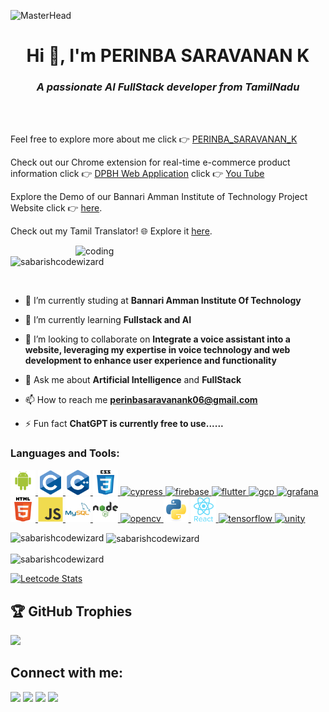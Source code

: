 
![MasterHead](https://user-images.githubusercontent.com/10498744/210012254-234538ff-d198-48aa-8964-37e6fd45d227.gif)


<h1 align="center">Hi 👋, I'm PERINBA SARAVANAN K</h1>
<h3 align="center"><I>A passionate AI FullStack developer from TamilNadu</I></h3>
<br>
<br>

Feel free to explore more about me click 👉 [PERINBA_SARAVANAN_K](https://sabarishcodewizard.github.io/Personal_Portfolio/)

Check out our Chrome extension for real-time e-commerce product information click 👉 [DPBH Web Application](https://sabarishcodewizard.github.io/DPBH-Web-Application/) click 👉 [You Tube](https://youtu.be/3X69VkNuC_8?si=QpKvAdOAtILiIn3N)


Explore the Demo of our Bannari Amman Institute of Technology Project Website click 👉 [here](https://sabarishcodewizard.github.io/bitwebsite/index.html).

Check out my Tamil Translator!  🌐 Explore it [here](https://tamiltranslator.pythonanywhere.com/).




<img align="right" alt="coding" width="400" src="https://user-images.githubusercontent.com/74038190/212749695-a6817c5a-a794-462b-afca-1b5ce7dd5e63.gif">
<p align="left"> <img src="https://komarev.com/ghpvc/?username=sabarishcodewizard&label=Profile%20views&color=0e75b6&style=flat" alt="sabarishcodewizard" /> </p>

<p align="left"> <a href="https://twitter.com/" target="blank"><img src="https://img.shields.io/twitter/follow/?logo=twitter&style=for-the-badge" alt="" /></a> </p>

- 🔭 I’m currently studing at **Bannari Amman Institute Of Technology**

- 🌱 I’m currently learning **Fullstack and AI**

- 👯 I’m looking to collaborate on **Integrate a voice assistant into a website, leveraging my expertise in voice technology and web development to enhance user experience and functionality**

- 💬 Ask me about **Artificial Intelligence** and  **FullStack**

- 📫 How to reach me **perinbasaravanank06@gmail.com**

- ⚡ Fun fact **ChatGPT is currently free to use......**


<p align="left">
</p>

<h3 align="left">Languages and Tools:</h3>
<p align="left"> <a href="https://developer.android.com" target="_blank" rel="noreferrer"> <img src="https://raw.githubusercontent.com/devicons/devicon/master/icons/android/android-original-wordmark.svg" alt="android" width="40" height="40"/> </a> <a href="https://www.cprogramming.com/" target="_blank" rel="noreferrer"> <img src="https://raw.githubusercontent.com/devicons/devicon/master/icons/c/c-original.svg" alt="c" width="40" height="40"/> </a> <a href="https://www.w3schools.com/cpp/" target="_blank" rel="noreferrer"> <img src="https://raw.githubusercontent.com/devicons/devicon/master/icons/cplusplus/cplusplus-original.svg" alt="cplusplus" width="40" height="40"/> </a> <a href="https://www.w3schools.com/css/" target="_blank" rel="noreferrer"> <img src="https://raw.githubusercontent.com/devicons/devicon/master/icons/css3/css3-original-wordmark.svg" alt="css3" width="40" height="40"/> </a> <a href="https://www.cypress.io" target="_blank" rel="noreferrer"> <img src="https://raw.githubusercontent.com/simple-icons/simple-icons/6e46ec1fc23b60c8fd0d2f2ff46db82e16dbd75f/icons/cypress.svg" alt="cypress" width="40" height="40"/> </a> <a href="https://firebase.google.com/" target="_blank" rel="noreferrer"> <img src="https://www.vectorlogo.zone/logos/firebase/firebase-icon.svg" alt="firebase" width="40" height="40"/> </a> <a href="https://flutter.dev" target="_blank" rel="noreferrer"> <img src="https://www.vectorlogo.zone/logos/flutterio/flutterio-icon.svg" alt="flutter" width="40" height="40"/> </a> <a href="https://cloud.google.com" target="_blank" rel="noreferrer"> <img src="https://www.vectorlogo.zone/logos/google_cloud/google_cloud-icon.svg" alt="gcp" width="40" height="40"/> </a> <a href="https://grafana.com" target="_blank" rel="noreferrer"> <img src="https://www.vectorlogo.zone/logos/grafana/grafana-icon.svg" alt="grafana" width="40" height="40"/> </a> <a href="https://www.w3.org/html/" target="_blank" rel="noreferrer"> <img src="https://raw.githubusercontent.com/devicons/devicon/master/icons/html5/html5-original-wordmark.svg" alt="html5" width="40" height="40"/> </a> <a href="https://developer.mozilla.org/en-US/docs/Web/JavaScript" target="_blank" rel="noreferrer"> <img src="https://raw.githubusercontent.com/devicons/devicon/master/icons/javascript/javascript-original.svg" alt="javascript" width="40" height="40"/> </a> <a href="https://www.mysql.com/" target="_blank" rel="noreferrer"> <img src="https://raw.githubusercontent.com/devicons/devicon/master/icons/mysql/mysql-original-wordmark.svg" alt="mysql" width="40" height="40"/> </a> <a href="https://nodejs.org" target="_blank" rel="noreferrer"> <img src="https://raw.githubusercontent.com/devicons/devicon/master/icons/nodejs/nodejs-original-wordmark.svg" alt="nodejs" width="40" height="40"/> </a> <a href="https://opencv.org/" target="_blank" rel="noreferrer"> <img src="https://www.vectorlogo.zone/logos/opencv/opencv-icon.svg" alt="opencv" width="40" height="40"/> </a> <a href="https://www.python.org" target="_blank" rel="noreferrer"> <img src="https://raw.githubusercontent.com/devicons/devicon/master/icons/python/python-original.svg" alt="python" width="40" height="40"/> </a> <a href="https://reactjs.org/" target="_blank" rel="noreferrer"> <img src="https://raw.githubusercontent.com/devicons/devicon/master/icons/react/react-original-wordmark.svg" alt="react" width="40" height="40"/> </a> <a href="https://www.tensorflow.org" target="_blank" rel="noreferrer"> <img src="https://www.vectorlogo.zone/logos/tensorflow/tensorflow-icon.svg" alt="tensorflow" width="40" height="40"/> </a> <a href="https://unity.com/" target="_blank" rel="noreferrer"> <img src="https://www.vectorlogo.zone/logos/unity3d/unity3d-icon.svg" alt="unity" width="40" height="40"/> </a> </p>

<p><img align="left" src="https://github-readme-stats.vercel.app/api/top-langs?username=sabarishcodewizard&show_icons=true&locale=en&layout=compact&theme=chartreuse-dark" alt="sabarishcodewizard" /></p>

<p>&nbsp;<img align="center" src="https://github-readme-stats.vercel.app/api?username=sabarishcodewizard&show_icons=true&locale=en&theme=chartreuse-dark" alt="sabarishcodewizard" /></p>

<p><img align="center" src="https://github-readme-streak-stats.herokuapp.com/?user=sabarishcodewizard&theme=chartreuse-dark" alt="sabarishcodewizard" /></p>


[![Leetcode Stats](https://leetcard.jacoblin.cool/Perinbasaravanank_06)](https://leetcode.com/ravik60656?ext=heatmap)


## 🏆 GitHub Trophies
![](https://github-profile-trophy.vercel.app/?username=SabarishCodeWizard&theme=default&no-frame=false&no-bg=false&margin-w=4)

## Connect with me:
<p align="left">

<a href = "https://www.linkedin.com/in/perinba-saravanan-k-9857b62b5"><img src="https://img.icons8.com/fluent/48/000000/linkedin.png"/></a>
<a href = ""><img src="https://img.icons8.com/fluent/48/000000/twitter.png"/></a>
<a href = ""><img src="https://img.icons8.com/fluent/48/000000/instagram-new.png"/></a>
<a href = ""><img src="https://img.icons8.com/color/48/000000/youtube-play.png"/></a>

</p>

